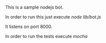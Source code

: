 This is a sample nodejs bot.

In order to run this just execute *node lib/bot.js*

It listens on port 8000.

In order to run the tests execute *mocha*
